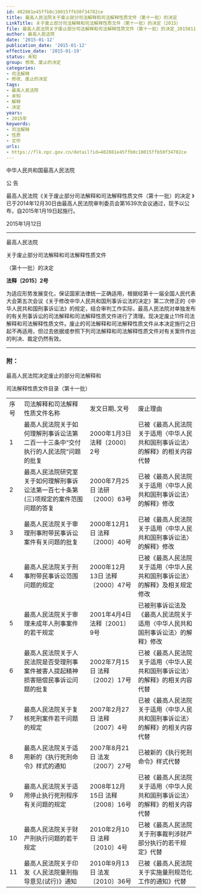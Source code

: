 ```yaml
---
id: 402881e45ffb0c10015ffb50f34702ce
title: 最高人民法院关于废止部分司法解释和司法解释性质文件（第十一批）的决定
LinkTitle: 关于废止部分司法解释和司法解释性质文件（第十一批）的决定（2015）
file: 最高人民法院关于废止部分司法解释和司法解释性质文件（第十一批）的决定_20150112_402881e45ffb0c10015ffb50f34702ce.docx
author: 最高人民法院
date: '2015-01-12'
publication_date: '2015-01-12'
effective_date: '2015-01-19'
status: 未知
group: 修改、废止的决定
categories:
- 司法解释
- 修改、废止的决定
tags:
- 最高人民法院
- 未知
- 解释
- 决定
years:
- 2015年
keywords:
- 司法解释
- 性质
- 文件
urls:
- https://flk.npc.gov.cn/detail?id=402881e45ffb0c10015ffb50f34702ce
---
```


中华人民共和国最高人民法院

公 告

最高人民法院《关于废止部分司法解释和司法解释性质文件（第十一批）的决定 》已于2014年12月30日由最高人民法院审判委员会第1639次会议通过，现予以公布，自2015年1月19日起施行。

2015年1月12日

---

最高人民法院

关于废止部分司法解释和司法解释性质文件

（第十一批）的决定

**法释〔2015〕2号**

为适应形势发展变化，保证国家法律统一正确适用，根据经第十一届全国人民代表大会第五次会议《关于修改中华人民共和国刑事诉讼法的决定》第二次修正的《中华人民共和国刑事诉讼法》的规定，结合审判工作实际，最高人民法院对单独发布的有关刑事诉讼的司法解释和司法解释性质文件进行了清理。现决定废止11件司法解释和司法解释性质文件。废止的司法解释和司法解释性质文件从本决定施行之日起不再适用，但过去依据或参照下列司法解释和司法解释性质文件对有关案件作出的判决、裁定仍然有效。

---

### 附：

最高人民法院决定废止的部分司法解释和

司法解释性质文件目录（第十一批）

|  |  |  |  |
| --- | --- | --- | --- |
| 序号 | 司法解释和司法解释性质文件名称 | 发文日期､文号 | 废止理由 |
| 1 | 最高人民法院关于如何理解刑事诉讼法第二百一十三条中“交付执行的人民法院”问题的批复 | 2000年1月3日  法释〔2000〕2号 | 已被《最高人民法院关于适用〈中华人民共和国刑事诉讼法〉的解释》的相关内容代替 |
| 2 | 最高人民法院研究室关于如何理解刑事诉讼法第一百七十条第(三)项规定的案件范围问题的答复 | 2000年7月25日  法研〔2000〕63号 | 已被《最高人民法院关于适用〈中华人民共和国刑事诉讼法〉的解释》修改 |
| 3 | 最高人民法院关于审理刑事附带民事诉讼案件有关问题的批复 | 2000年12月1日  法释〔2000〕40号 | 已被《最高人民法院关于适用〈中华人民共和国刑事诉讼法〉的解释》修改 |
| 4 | 最高人民法院关于刑事附带民事诉讼范围问题的规定 | 2000年12月13日  法释〔2000〕47号 | 已被《最高人民法院关于适用〈中华人民共和国刑事诉讼法〉的解释》及相关规定修改 |
| 5 | 最高人民法院关于审理未成年人刑事案件的若干规定 | 2001年4月4日  法释〔2001〕9号 | 已被刑事诉讼法及《最高人民法院关于适用〈中华人民共和国刑事诉讼法〉的解释》修改 |
| 6 | 最高人民法院关于人民法院是否受理刑事案件被害人提起精神损害赔偿民事诉讼问题的批复 | 2002年7月15日  法释〔2002〕17号 | 已被《最高人民法院关于适用〈中华人民共和国刑事诉讼法〉的解释》的相关内容代替 |
| 7 | 最高人民法院关于复核死刑案件若干问题的规定 | 2007年2月27日  法释〔2007〕4号 | 已被《最高人民法院关于适用〈中华人民共和国刑事诉讼法〉的解释》的相关内容代替 |
| 8 | 最高人民法院关于适用新的《执行死刑命令》样式的通知 | 2007年8月21日  法发〔2007〕27号 | 已被新的《执行死刑命令》样式代替 |
| 9 | 最高人民法院关于适用停止执行死刑程序有关问题的规定 | 2008年12月15日  法释〔2008〕16号 | 已被《最高人民法院关于适用〈中华人民共和国刑事诉讼法〉的解释》的相关内容代替 |
| 10 | 最高人民法院关于财产刑执行问题的若干规定 | 2010年2月10日  法释〔2010〕4号 | 已被《最高人民法院关于刑事裁判涉财产部分执行的若干规定》代替 |
| 11 | 最高人民法院关于印发《人民法院量刑指导意见(试行)》通知 | 2010年9月13日  法发〔2010〕36号 | 已被《最高人民法院关于实施量刑规范化工作的通知》代替 |
